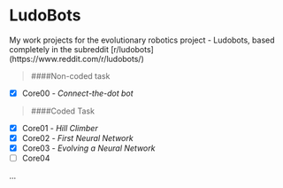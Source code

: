 # LudoBots
<Python>
My work projects for the evolutionary robotics project - Ludobots, based completely in the subreddit [r/ludobots](https://www.reddit.com/r/ludobots/)

>####Non-coded task
- [X] Core00 - *Connect-the-dot bot*

>####Coded Task
- [X] Core01 - *Hill Climber*
- [X] Core02 - *First Neural Network*
- [X] Core03 - *Evolving a Neural Network*
- [ ] Core04 

...


